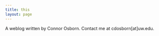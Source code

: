 ```yaml
---
title: this
layout: page
---
```

A weblog written by Connor Osborn. Contact me at cdosborn[at]uw.edu.
